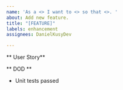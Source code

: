 ```yaml
---
name: 'As a <> I want to <> so that <>. '
about: Add new feature.
title: "[FEATURE]"
labels: enhancement
assignees: DanielKusyDev

---
```


** User Story**

** DOD **
 - Unit tests passed
